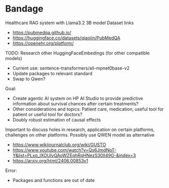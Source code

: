 # Bandage
Healthcare RAG system with Llama3.2 3B model
Dataset links 
- https://pubmedqa.github.io/
- https://huggingface.co/datasets/qiaojin/PubMedQA
- https://openehr.org/platform/

TODO:
Research other HuggingFaceEmbedings (for other compatible models)
- Current use: sentence-transformers/all-mpnet0base-v2
- Update packages to relevant standard
- Swap to Qwen?

Goal: 
- Create agentic AI system on HP AI Studio to provide predictive information about survival chances after certain treatments?
- Other considerations and topics: Patient care, medication, useful tool for patient or useful tool for doctors?
- Doubly robust estimation of causal effects

Important to discuss holes in research, application on certain platforms, challenges on other platforms.
Possibly use QWEN model as alternative


- https://www.wikijournalclub.org/wiki/GUSTO
- https://www.youtube.com/watch?v=Qs6JmdNoT-Y&list=PLxq_lXOUlvQAoWZEqhRqHNezS30lI49G-&index=3
- https://arxiv.org/html/2406.00853v1

Error:
- Packages and functions are out of date
